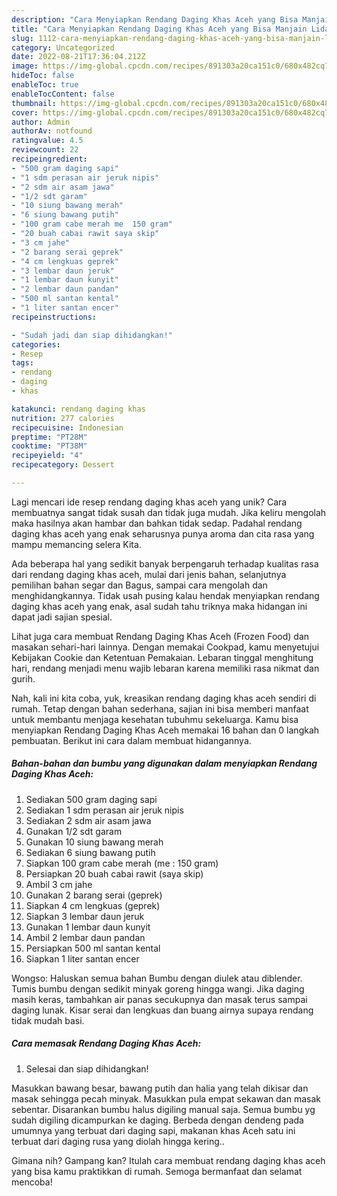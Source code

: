 ```yaml
---
description: "Cara Menyiapkan Rendang Daging Khas Aceh yang Bisa Manjain Lidah"
title: "Cara Menyiapkan Rendang Daging Khas Aceh yang Bisa Manjain Lidah"
slug: 1112-cara-menyiapkan-rendang-daging-khas-aceh-yang-bisa-manjain-lidah
category: Uncategorized
date: 2022-08-21T17:36:04.212Z
image: https://img-global.cpcdn.com/recipes/891303a20ca151c0/680x482cq70/rendang-daging-khas-aceh-foto-resep-utama.jpg
hideToc: false
enableToc: true
enableTocContent: false
thumbnail: https://img-global.cpcdn.com/recipes/891303a20ca151c0/680x482cq70/rendang-daging-khas-aceh-foto-resep-utama.jpg
cover: https://img-global.cpcdn.com/recipes/891303a20ca151c0/680x482cq70/rendang-daging-khas-aceh-foto-resep-utama.jpg
author: Admin
authorAv: notfound
ratingvalue: 4.5
reviewcount: 22
recipeingredient:
- "500 gram daging sapi"
- "1 sdm perasan air jeruk nipis"
- "2 sdm air asam jawa"
- "1/2 sdt garam"
- "10 siung bawang merah"
- "6 siung bawang putih"
- "100 gram cabe merah me  150 gram"
- "20 buah cabai rawit saya skip"
- "3 cm jahe"
- "2 barang serai geprek"
- "4 cm lengkuas geprek"
- "3 lembar daun jeruk"
- "1 lembar daun kunyit"
- "2 lembar daun pandan"
- "500 ml santan kental"
- "1 liter santan encer"
recipeinstructions:

- "Sudah jadi dan siap dihidangkan!"
categories:
- Resep
tags:
- rendang
- daging
- khas

katakunci: rendang daging khas 
nutrition: 277 calories
recipecuisine: Indonesian
preptime: "PT28M"
cooktime: "PT38M"
recipeyield: "4"
recipecategory: Dessert

---
```





Lagi mencari ide resep rendang daging khas aceh yang unik? Cara membuatnya sangat tidak susah dan tidak juga mudah. Jika keliru mengolah maka hasilnya akan hambar dan bahkan tidak sedap. Padahal rendang daging khas aceh yang enak seharusnya punya aroma dan cita rasa yang mampu memancing selera Kita.





Ada beberapa hal yang sedikit banyak berpengaruh terhadap kualitas rasa dari rendang daging khas aceh, mulai dari jenis bahan, selanjutnya pemilihan bahan segar dan Bagus, sampai cara mengolah dan menghidangkannya. Tidak usah pusing kalau hendak menyiapkan rendang daging khas aceh yang enak,      asal sudah tahu triknya maka hidangan ini dapat jadi sajian spesial.














Lihat juga cara membuat Rendang Daging Khas Aceh (Frozen Food) dan masakan sehari-hari lainnya. Dengan memakai Cookpad, kamu menyetujui Kebijakan Cookie dan Ketentuan Pemakaian. Lebaran tinggal menghitung hari, rendang menjadi menu wajib lebaran karena memiliki rasa nikmat dan gurih.






Nah, kali ini kita coba, yuk, kreasikan rendang daging khas aceh sendiri di rumah. Tetap dengan bahan sederhana, sajian ini bisa memberi manfaat untuk membantu menjaga kesehatan tubuhmu sekeluarga. Kamu bisa menyiapkan Rendang Daging Khas Aceh memakai 16 bahan dan 0 langkah pembuatan. Berikut ini cara dalam membuat hidangannya.

<!--inarticleads1-->

##### Bahan-bahan dan bumbu yang digunakan dalam menyiapkan Rendang Daging Khas Aceh:

1. Sediakan 500 gram daging sapi
1. Sediakan 1 sdm perasan air jeruk nipis
1. Sediakan 2 sdm air asam jawa
1. Gunakan 1/2 sdt garam
1. Gunakan 10 siung bawang merah
1. Sediakan 6 siung bawang putih
1. Siapkan 100 gram cabe merah (me : 150 gram)
1. Persiapkan 20 buah cabai rawit (saya skip)
1. Ambil 3 cm jahe
1. Gunakan 2 barang serai (geprek)
1. Siapkan 4 cm lengkuas (geprek)
1. Siapkan 3 lembar daun jeruk
1. Gunakan 1 lembar daun kunyit
1. Ambil 2 lembar daun pandan
1. Persiapkan 500 ml santan kental
1. Siapkan 1 liter santan encer


Wongso: Haluskan semua bahan Bumbu dengan diulek atau diblender. Tumis bumbu dengan sedikit minyak goreng hingga wangi. Jika daging masih keras, tambahkan air panas secukupnya dan masak terus sampai daging lunak. Kisar serai dan lengkuas dan buang airnya supaya rendang tidak mudah basi. 

<!--inarticleads2-->

##### Cara memasak Rendang Daging Khas Aceh:


1. Selesai dan siap dihidangkan!

Masukkan bawang besar, bawang putih dan halia yang telah dikisar dan masak sehingga pecah minyak. Masukkan pula empat sekawan dan masak sebentar. Disarankan bumbu halus digiling manual saja. Semua bumbu yg sudah digiling dicampurkan ke daging. Berbeda dengan dendeng pada umumnya yang terbuat dari daging sapi, makanan khas Aceh satu ini terbuat dari daging rusa yang diolah hingga kering.. 

Gimana nih? Gampang kan? Itulah cara membuat rendang daging khas aceh yang bisa kamu praktikkan di rumah. Semoga bermanfaat dan selamat mencoba!
